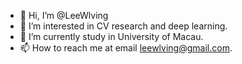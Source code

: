 - 👋 Hi, I’m @LeeWlving
- 👀 I’m interested in CV research and deep learning.
- 🌱 I’m currently study in University of Macau.
- 📫 How to reach me at email leewlving@gmail.com.

<!---
LeeWlving/LeeWlving is a ✨ special ✨ repository because its `README.md` (this file) appears on your GitHub profile.
You can click the Preview link to take a look at your changes.
--->
